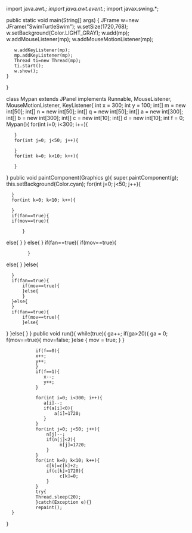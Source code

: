 import java.awt.*;
import java.awt.event.*;
import javax.swing.*;

public static void main(String[] args) {
JFrame w=new JFrame("SwimTurtleSwim");
       w.setSize(1720,768);
       w.setBackground(Color.LIGHT_GRAY);
       w.add(mp);
       w.addMouseListener(mp);
       w.addMouseMotionListener(mp);
       
       w.addKeyListener(mp);
       mp.addKeyListener(mp);
       Thread ti=new Thread(mp);
       ti.start();
       w.show();
    }
}

class Mypan extends JPanel implements Runnable, MouseListener, MouseMotionListener, KeyListener{
  int x = 300;
  int y = 100;
   int[] m = new int[50];
   int[] n = new int[50];
   int[] q = new int[50];
   int[] a = new int[300];
   int[] b = new int[300];
   int[] c = new int[10];
   int[] d = new int[10];
int f = 0;
  Mypan(){
       for(int i=0; i<300; i++){
       
       }
       for(int j=0; j<50; j++){
       
       }
       for(int k=0; k<10; k++){
       
       }
  }
  public void paintComponent(Graphics g){
      super.paintComponent(g);
      this.setBackground(Color.cyan);
      for(int j=0; j<50; j++){
      
      }
      for(int k=0; k<10; k++){
       
      }
      if(fan==true){
      if(mov==true){
      
          }
else{
  }
 }
else{
        }
        if(fan==true){
        if(mov==true){
            
            }
else{
        }
      }else{
      
      }
      if(fan==true){
          if(mov==true){
          }else{
          }
      }else{
      }
      if(fan==true){
          if(mov==true){
          }else{
}
      }else{
      }
     }
   public void run(){
        while(true){
          ga++;
          if(ga>20){
            ga = 0;
            f(mov==true){
              mov=false;
              }else {
              mov = true;
                  }
               }
               
               if(f==0){
               x++;
               y++;
               }
               if(f==1){
                  x--;
                  y++;
               }
               
               for(int i=0; i<300; i++){
                  a[i]--;
                  if(a[i]<0){
                      a[i]=1720;
                  }
               }
               for(int j=0; j<50; j++){
                   n[j]--;
                   if(n[j]<2){
                        n[j]=1720;
                   }
               }
               for(int k=0; k<10; k++){
                   c[k]=c[k]+2;
                   if(c[k]>1720){
                        c[k]=0;
                   }
               }
               try{
               Thread.sleep(20);
               }catch(Exception e){}
               repaint();
      }
}
